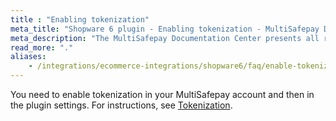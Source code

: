 ```yaml
---
title : "Enabling tokenization"
meta_title: "Shopware 6 plugin - Enabling tokenization - MultiSafepay Docs"
meta_description: "The MultiSafepay Documentation Center presents all relevant information about our Plugins and API. You can also find support pages for payment methods, tools and general questions as well as the contact details of our Support and Integration Teams."
read_more: "."
aliases:
    - /integrations/ecommerce-integrations/shopware6/faq/enable-tokenization-within-shopware6
---
```


You need to enable tokenization in your MultiSafepay account and then in the plugin settings. For instructions, see [Tokenization](https://docs.multisafepay.com/tools/tokenization).
